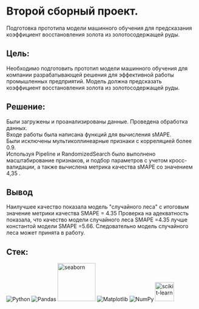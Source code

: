 # Второй сборный проект.

Подготовка прототипа модели машинного обучения для предсказания коэффициент восстановления золота из золотосодержащей руды.

## Цель:

Необходимо подготовить прототип модели машинного обучения для компании разрабатывающей решения для эффективной работы промышленных предприятий.
Модель должна предсказать коэффициент восстановления золота из золотосодержащей руды.

## Решение:
Были загружены и проанализированы данные. Проведена обработка данных.</br>
Входе работы была написана функций для вычисления sMAPE.</br>
Были исключены мультиколлинеарные признаки с корреляцией более 0.9.</br>
Используя Pipeline и RandomizedSearch было выполнено масштабирование признаков, и подбор параметров с учетом кросс-валидации, а также вычислена метрика качества sMAPE со значением 4,35 .

## Вывод

Наилучшее качество показала модель "случайного леса" с итоговым значение метрики качества SMAPE = 4.35 Проверка на адекватность показала, что качество модели случайного леса SMAPE =4.35 лучше константой модели SMAPE =5.66.
Следовательно модель случайного леса может принята в работу.

## Стек:
 ![Python](https://img.shields.io/badge/python-3670A0?style=for-the-badge&logo=python&logoColor=ffdd54) ![Pandas](https://img.shields.io/badge/pandas-%23150458.svg?style=for-the-badge&logo=pandas&logoColor=white)  <img src="https://seaborn.pydata.org/_images/logo-wide-lightbg.svg"  title ="seaborn"  width="100" heitght ="50"  /> ![Matplotlib](https://img.shields.io/badge/Matplotlib-%23ffffff.svg?style=for-the-badge&logo=Matplotlib&logoColor=black)   ![NumPy](https://img.shields.io/badge/numpy-%23013243.svg?style=for-the-badge&logo=numpy&logoColor=white)   <img src="https://upload.wikimedia.org/wikipedia/commons/0/05/Scikit_learn_logo_small.svg"  title ="scikit-learn"  width="50" heitght ="25"  />
